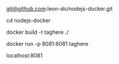 git@github.com:leon-do/nodejs-docker.git

cd nodejs-docker

docker build -t taghere ./

docker run -p 8081:8081 taghere

localhost:8081
